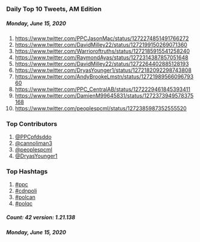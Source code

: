 ### Daily Top 10 Tweets, AM Edition
##### Monday, June 15, 2020
 1) https://www.twitter.com/PPCJasonMac/status/1272274851491766272
 2) https://www.twitter.com/DavidMilley22/status/1272199150269071360
 3) https://www.twitter.com/Warrioroftruths/status/1272185915541258240
 4) https://www.twitter.com/RaymondAyas/status/1272314387857051648
 5) https://www.twitter.com/DavidMilley22/status/1272264402885128193
 6) https://www.twitter.com/DryasYounger1/status/1272182092298743808
 7) https://www.twitter.com/AndyBrookeLmstn/status/1272198956609679360
 8) https://www.twitter.com/PPC_CentralAB/status/1272229461845393411
 9) https://www.twitter.com/DamienM99645831/status/1272373949578375168
10) https://www.twitter.com/peoplespcml/status/1272385987352555520

### Top Contributors
  1) [@PPCpfdsddo](https://www.twitter.com/PPCpfdsddo)
  2) [@cannoliman3](https://www.twitter.com/cannoliman3)
  3) [@peoplespcml](https://www.twitter.com/peoplespcml)
  4) [@DryasYounger1](https://www.twitter.com/DryasYounger1)


### Top Hashtags

  1) [#ppc](https://www.twitter.com/hashtag/ppc)
  2) [#cdnpoli](https://www.twitter.com/hashtag/cdnpoli)
  3) [#polcan](https://www.twitter.com/hashtag/polcan)
  4) [#polqc](https://www.twitter.com/hashtag/polqc)

##### Count: 42	version: 1.21.138
##### Monday, June 15, 2020

